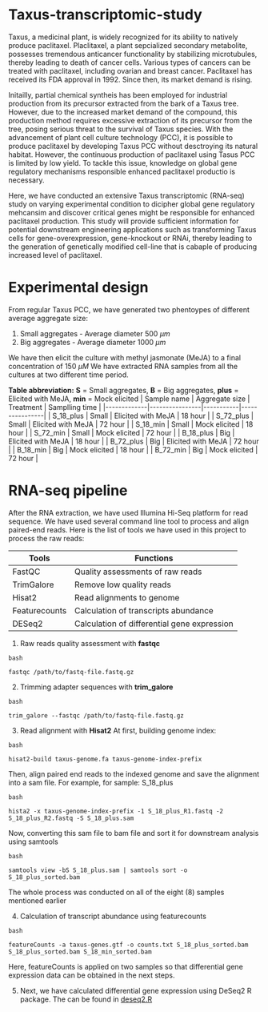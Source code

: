 # Taxus-transcriptomic-study
Taxus, a medicinal plant, is widely recognized for its ability to natively produce paclitaxel. Placlitaxel, a plant sepcialized secondary metabolite, possesses tremendous anticancer functionality by stabilizing microtubules, thereby leading to death of cancer cells. Various types of cancers can be treated with paclitaxel, including ovarian and breast cancer. Paclitaxel has received its FDA approval in 1992. Since then, its market demand is rising.

Initailly, partial chemical syntheis has been employed for industrial production from its precursor extracted from the bark of a Taxus tree. However, due to the increased market demand of the compound, this production method requires excessive extraction of its precursor from the tree, posing serious threat to the survival of Taxus species. With the advancement of plant cell culture technology (PCC), it is possible to produce paclitaxel by developing Taxus PCC without desctroying its natural habitat. However, the continuous production of paclitaxel using Tasus PCC is limited by low yield. To tackle this issue, knowledge on global gene regulatory mechanisms responsible enhanced paclitaxel productio is necessary.

Here, we have conducted an extensive Taxus transcriptomic (RNA-seq) study on varying experimental condition to dicipher global gene regulatory mehcansim and discover critical genes might be responsible for enhanced paclitaxel production. This study will provide sufficient information for potential downstream engineering applications such as transforming Taxus cells for gene-overexpression, gene-knockout or RNAi, thereby leading to the generation of genetically modified cell-line that is cabaple of producing increased level of paclitaxel.

# Experimental design
From regular Taxus PCC, we have generated two phentoypes of different average aggregate size:
1. Small aggregates - Average diameter 500 $\mu m$
2. Big aggregates - Average diameter 1000 $\mu m$

We have then elicit the culture with methyl jasmonate (MeJA) to a final concentration of 150 $\mu M$
We have extracted RNA samples from all the cultures at two different time period.

**Table abbreviation:** **S** = Small aggregates, **B** = Big aggregates, **plus** = Elicited with MeJA, **min** = Mock elicited
| Sample name | Aggregate size | Treatment | Samplling time |
|-------------|----------------|-----------|----------------|
| S_18_plus | Small | Elicited with MeJA | 18 hour |
| S_72_plus | Small | Elicited with MeJA | 72 hour |
| S_18_min |	Small | Mock elicited |	18 hour |
| S_72_min |	Small |	Mock elicited |	72 hour |
| B_18_plus |	Big |	Elicited with MeJA | 18 hour |
| B_72_plus |	Big	| Elicited with MeJA |	72 hour |
| B_18_min |	Big	| Mock elicited |	18 hour |
| B_72_min |	Big |	Mock elicited |	72 hour |

# RNA-seq pipeline
After the RNA extraction, we have used Illumina Hi-Seq platform for read sequence. We have used several command line tool to process and align paired-end reads. Here is the list of tools we have used in this project to process the raw reads:

| Tools | Functions |
|-------|-----------|
| FastQC | Quality assessments of raw reads |
| TrimGalore | Remove low quality reads |
| Hisat2 | Read alignments to genome |
| Featurecounts | Calculation of transcripts abundance |
| DESeq2 | Calculation of differential gene expression |

1. Raw reads quality assessment with **fastqc**
```
bash

fastqc /path/to/fastq-file.fastq.gz
```
2. Trimming adapter sequences with **trim_galore**
```
bash

trim_galore --fastqc /path/to/fastq-file.fastq.gz
```
3. Read alignment with **Hisat2**
At first, building genome index:
```
bash

hisat2-build taxus-genome.fa taxus-genome-index-prefix
```
Then, align paired end reads to the indexed genome and save the alignment into a sam file. For example, for sample: S_18_plus

```
bash

hista2 -x taxus-genome-index-prefix -1 S_18_plus_R1.fastq -2 S_18_plus_R2.fastq -S S_18_plus.sam
```
Now, converting this sam file to bam file and sort it for downstream analysis using samtools
```
bash

samtools view -bS S_18_plus.sam | samtools sort -o S_18_plus_sorted.bam
```
The whole process was conducted on all of the eight (8) samples mentioned earlier

4. Calculation of transcript abundance using featurecounts
```
bash

featureCounts -a taxus-genes.gtf -o counts.txt S_18_plus_sorted.bam S_18_plus_sorted.bam S_18_min_sorted.bam
```
Here, featureCounts is applied on two samples so that differential gene expression data can be obtained in the next steps.

5. Next, we have calculated differential gene expression using DeSeq2 R package. The can be found in [deseq2.R](deseq2.R)
